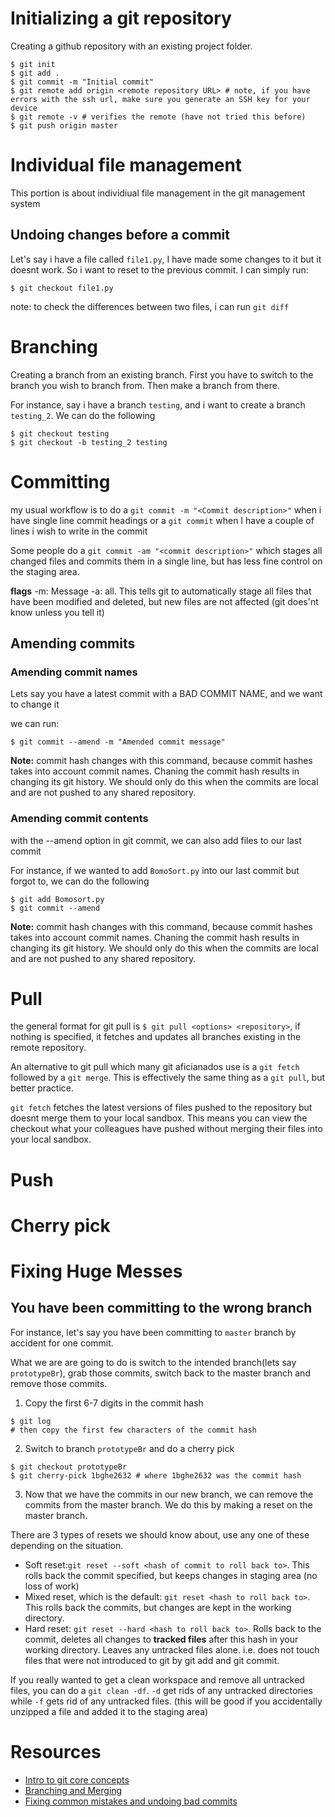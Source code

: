 # Initializing a git repository
Creating a github repository with an existing project folder.

```
$ git init
$ git add .
$ git commit -m "Initial commit"
$ git remote add origin <remote repository URL> # note, if you have errors with the ssh url, make sure you generate an SSH key for your device
$ git remote -v # verifies the remote (have not tried this before)
$ git push origin master
```
# Individual file management
This portion is about individiual file management in the git management system

## Undoing changes before a commit
Let's say i have a file called `file1.py`, I have made some changes to it but it doesnt work. So i want to reset to the previous commit. I can simply run:
```
$ git checkout file1.py
```

note: to check the differences between two files, i can run `git diff`


# Branching

Creating a branch from an existing branch. First you have to switch to the branch you wish to branch from. Then make a branch from there.

For instance, say i have a branch `testing`, and i want to create a branch `testing_2`. We can do the following
```
$ git checkout testing
$ git checkout -b testing_2 testing
```

# Committing
my usual workflow is to do a `git commit -m "<Commit description>"` when i have single line commit headings or a `git commit` when I have a couple of lines i wish to write in the commit

Some people do a `git commit -am "<commit description>"` which stages all changed files and commits them in a single line, but has less fine control on the staging area.

**flags**
-m: Message
-a: all. This tells git to automatically stage all files that have been modified and deleted, but new files are not affected (git does'nt know unless you tell it)

## Amending commits

### Amending commit names
Lets say you have a latest commit with a BAD COMMIT NAME, and we want to change it

we can run:
```
$ git commit --amend -m "Amended commit message"
```

**Note:** commit hash changes with this command, because commit hashes takes into account commit names.
Chaning the commit hash results in changing its git history. We should only do this when the commits are local and are not pushed to any shared repository.

### Amending commit contents
with the --amend option in git commit, we can also add files to our last commit

For instance, if we wanted to add `BomoSort.py` into our last commit but forgot to, we can do the following
```
$ git add Bomosort.py
$ git commit --amend
```
**Note:** commit hash changes with this command, because commit hashes takes into account commit names.
Chaning the commit hash results in changing its git history. We should only do this when the commits are local and are not pushed to any shared repository.

# Pull
the general format for git pull is `$ git pull <options> <repository>`, if nothing is specified, it fetches and updates all branches existing in the remote repository.

An alternative to git pull which many git aficianados use is a `git fetch` followed by a `git merge`. This is effectively the same thing as a `git pull`, but better practice.

`git fetch` fetches the latest versions of files pushed to the repository but doesnt merge them to your local sandbox. This means you can view the checkout what your colleagues have pushed without merging their files into your local sandbox.

# Push

# Cherry pick

# Fixing Huge Messes

## You have been committing to the wrong branch
For instance, let's say you have been committing to `master` branch by accident for one commit.

What we are are going to do is switch to the intended branch(lets say `prototypeBr`), grab those commits, switch back to the master branch and remove those commits.

1. Copy the first 6-7 digits in the commit hash
```
$ git log
# then copy the first few characters of the commit hash
```
2. Switch to branch `prototypeBr` and do a cherry pick
```
$ git checkout prototypeBr
$ git cherry-pick 1bghe2632 # where 1bghe2632 was the commit hash
```
3. Now that we have the commits in our new branch, we can remove the commits from the master branch. We do this by making a reset on the master branch. 

There are 3 types of resets we should know about, use any one of these depending on the situation.
* Soft reset:`git reset --soft <hash of commit to roll back to>`. This rolls back the commit specified, but keeps changes in staging area (no loss of work)
* Mixed reset, which is the default: `git reset <hash to roll back to>`. This rolls back the commits, but changes are kept in the working directory.
* Hard reset: `git reset --hard <hash to roll back to>`. Rolls back to the commit, deletes all changes to **tracked files** after this hash in your working directory. Leaves any untracked files alone. i.e. does not touch files that were not introduced to git by git add and git commit.

If you really wanted to get a clean workspace and remove all untracked files, you can do a `git clean -df`. `-d` get rids of any untracked directories while `-f` gets rid of any untracked files. (this will be good if you accidentally unzipped a file and added it to the staging area)

# Resources
* [Intro to git core concepts](https://www.youtube.com/watch?v=uR6G2v_WsRA)
* [Branching and Merging](https://www.youtube.com/watch?v=FyAAIHHClqI)
* [Fixing common mistakes and undoing bad commits](https://www.youtube.com/watch?v=FdZecVxzJbk&t=596s)